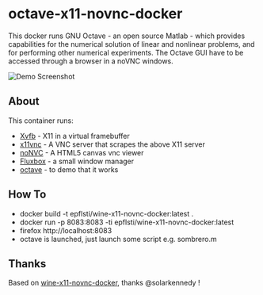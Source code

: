 # octave-x11-novnc-docker

This docker runs GNU Octave - an open source Matlab - which provides capabilities for the numerical solution of linear and nonlinear problems, and for performing other numerical experiments.
The Octave GUI have to be accessed through a browser in a noVNC windows.

![Demo Screenshot](https://github.com/epfl-sti/octave-x11-novnc-docker/blob/master/screenshot.png)


## About

This container runs:
* [Xvfb](http://www.x.org/releases/X11R7.6/doc/man/man1/Xvfb.1.xhtml) - X11 in a virtual framebuffer
* [x11vnc](http://www.karlrunge.com/x11vnc/) - A VNC server that scrapes the above X11 server
* [noNVC](https://kanaka.github.io/noVNC/) - A HTML5 canvas vnc viewer
* [Fluxbox](http://www.fluxbox.org/) - a small window manager
* [octave](http://www.gnu.org/software/octave/) - to demo that it works

## How To

* docker build -t epflsti/wine-x11-novnc-docker:latest .
* docker run -p 8083:8083 -ti  epflsti/wine-x11-novnc-docker:latest
* firefox http://localhost:8083
* octave is launched, just launch some script e.g. sombrero.m

## Thanks
Based on  [wine-x11-novnc-docker](https://github.com/solarkennedy/wine-x11-novnc-docker), thanks @solarkennedy !
